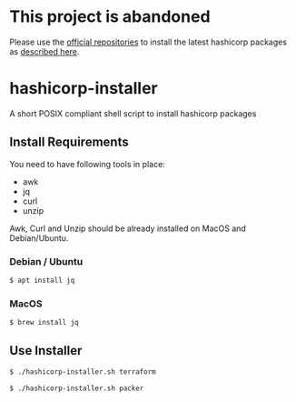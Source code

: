# This project is abandoned
Please use the [official repositories](https://releases.hashicorp.com/) to install the latest hashicorp packages as [described here](https://www.hashicorp.com/blog/announcing-the-hashicorp-linux-repository).

# hashicorp-installer
A short POSIX compliant shell script to install hashicorp packages

## Install Requirements
You need to have following tools in place:
* awk
* jq
* curl
* unzip

Awk, Curl and Unzip should be already installed on MacOS and Debian/Ubuntu.

### Debian / Ubuntu
```sh
$ apt install jq
```

### MacOS
```sh
$ brew install jq
```

## Use Installer

```sh
$ ./hashicorp-installer.sh terraform

$ ./hashicorp-installer.sh packer
```
